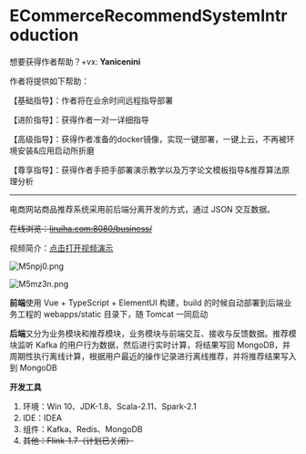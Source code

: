 # ECommerceRecommendSystemIntroduction

想要获得作者帮助？+vx: **Yanicenini**

作者将提供如下帮助：

【基础指导】：作者将在业余时间远程指导部署

【进阶指导】：获得作者一对一详细指导

【高级指导】：获得作者准备的docker镜像，实现一键部署，一键上云，不再被环境安装&应用启动所折磨

【尊享指导】：获得作者手把手部署演示教学以及万字论文模板指导&推荐算法原理分析

***

电商网站商品推荐系统采用前后端分离开发的方式，通过 JSON 交互数据。

~~在线浏览：[liruiha.com:8080/business/]( http://liruiha.com:8080/business/ )~~

视频简介：[点击打开视频演示](https://www.bilibili.com/video/bv1M7411m7e6)

![M5npj0.png](https://s2.ax1x.com/2019/11/21/M5npj0.png)

![M5mz3n.png](https://s2.ax1x.com/2019/11/21/M5mz3n.png)



**前端**使用 Vue + TypeScript + ElementUI 构建，build 的时候自动部署到后端业务工程的 webapps/static 目录下，随 Tomcat 一同启动

**后端**又分为业务模块和推荐模块，业务模块与前端交互、接收与反馈数据。推荐模块监听 Kafka 的用户行为数据，然后进行实时计算，将结果写回 MongoDB，并周期性执行离线计算，根据用户最近的操作记录进行离线推荐，并将推荐结果写入到 MongoDB 

**开发工具**

1. 环境：Win 10、JDK-1.8、Scala-2.11、Spark-2.1
2. IDE：IDEA
3. 组件：Kafka、Redis、MongoDB
4. ~~其他：Flink-1.7（计划已关闭）~~




